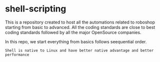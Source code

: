 # shell-scripting

This is a repository created to host all the automations related to roboshop starting from basic to advanced.
All the coding standards are close to best coding standards followed by all the major OpenSource companies.

In this repo, we start everything from basics follows seequential order.

```
Shell is native to Linux and have better native advantage and better performance
```
